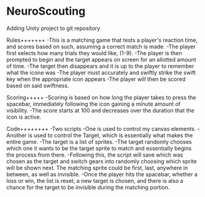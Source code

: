 # NeuroScouting
Adding Unity project to git repository

Rules+++++++
-This is a matching game that tests a player's reaction time, and scores based on such, assuming a correct match is made.
-The player first selects how many trials they would like, (1-9).
-The player is then prompted to begin and the target appears on screen for an allotted amount of time.
-The target then disappears and it is up to the player to remember what the icone was
-The player must accurately and swiftly strike the swift key when the appropriate icon appears
-The player will then be scored based on said swiftness.

Scoring+++++
-Scoring is based on how long the player takes to press the spacebar, immediately following the icon gaining a minute amount of 
visibility.
-The score starts at 100 and decreases over the duration that the icon is active.

Code++++++++
-Two scripts
-One is used to control my canvas elements.
-Another is used to control the Target, which is essentially what makes the entire game.
-The target is a list of sprites.
-The target randomly chooses which one it wants to be the target sprite to match and essentially begins the process from there.
-Following this, the script will save which was chosen as the target and switch gears into randomly choosing which sprite
will be shown next. The matching sprite could be first, last, anywhere in between, as well as invisible.
-Once the player hits the spacebar, whether a loss or win, the list is reset, a new target is chosen, and there is also a chance
for the target to be invisible during the matching portion.
